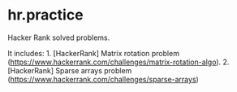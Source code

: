 # hr.practice
Hacker Rank solved problems.

It includes:
	1. [HackerRank] Matrix rotation problem (https://www.hackerrank.com/challenges/matrix-rotation-algo).
	2. [HackerRank] Sparse arrays problem (https://www.hackerrank.com/challenges/sparse-arrays)

